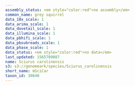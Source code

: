 ```yaml
---
assembly_status: <em style="color:red">no assembly</em>
common_name: grey squirrel
data_10x_scale: 1
data_arima_scale: 1
data_dovetail_scale: 1
data_illumina_scale: 1
data_pbhifi_scale: 1
data_pbsubreads_scale: 1
data_phase_scale: 1
data_status: <em style="color:red">no data</em>
last_updated: 1565709087
name: Sciurus carolinensis
s3: s3://genomeark/species/Sciurus_carolinensis
short_name: mSciCar
taxon_id: 30640
---
```

